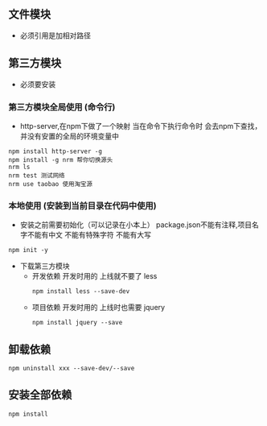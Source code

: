 ## 文件模块
- 必须引用是加相对路径

## 第三方模块
- 必须要安装

### 第三方模块全局使用 (命令行)
- http-server,在npm下做了一个映射 当在命令下执行命令时 会去npm下查找，并没有安置的全局的环境变量中
```
npm install http-server -g
npm install -g nrm 帮你切换源头
nrm ls
nrm test 测试网络
nrm use taobao 使用淘宝源
```

### 本地使用 (安装到当前目录在代码中使用)

- 安装之前需要初始化（可以记录在小本上） package.json不能有注释,项目名字不能有中文 不能有特殊字符 不能有大写

```
npm init -y
```

- 下载第三方模块
    - 开发依赖 开发时用的 上线就不要了 less
        ```
        npm install less --save-dev
        ```
    - 项目依赖 开发时用的 上线时也需要 jquery 
        ```
        npm install jquery --save
        ```

## 卸载依赖
```
npm uninstall xxx --save-dev/--save
```
    
## 安装全部依赖
```
npm install
```